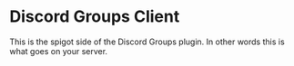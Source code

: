 # Discord Groups Client

This is the spigot side of the Discord Groups plugin.
In other words this is what goes on your server.